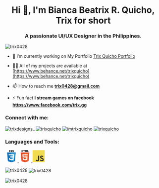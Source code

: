 <h1 align="center">Hi 👋, I'm Bianca Beatrix R. Quicho, Trix for short</h1>
<h3 align="center">A passionate UI/UX Designer in the Philippines.</h3>

<p align="left"> <img src="https://komarev.com/ghpvc/?username=trix0428&label=Profile%20views&color=0e75b6&style=flat" alt="trix0428" /> </p>

- 🔭 I’m currently working on My Portfolio [Trix Quicho Portfolio](https://github.com/trix0428/Trix-Quicho-Portfolio)

- 👨‍💻 All of my projects are available at [https://www.behance.net/trixquicho](https://www.behance.net/trixquicho)

- 📫 How to reach me **trix0428@gmail.com**

- ⚡ Fun fact **I stream games on facebook https://www.facebook.com/trix.gg**

<h3 align="left">Connect with me:</h3>
<p align="left">
<a href="https://twitter.com/trixdesigns_" target="blank"><img align="center" src="https://raw.githubusercontent.com/rahuldkjain/github-profile-readme-generator/master/src/images/icons/Social/twitter.svg" alt="trixdesigns_" height="30" width="40" /></a>
<a href="https://linkedin.com/in/trixquicho" target="blank"><img align="center" src="https://raw.githubusercontent.com/rahuldkjain/github-profile-readme-generator/master/src/images/icons/Social/linked-in-alt.svg" alt="trixquicho" height="30" width="40" /></a>
<a href="https://instagram.com/imtrixquicho" target="blank"><img align="center" src="https://raw.githubusercontent.com/rahuldkjain/github-profile-readme-generator/master/src/images/icons/Social/instagram.svg" alt="imtrixquicho" height="30" width="40" /></a>
<a href="https://www.behance.net/trixquicho" target="blank"><img align="center" src="https://raw.githubusercontent.com/rahuldkjain/github-profile-readme-generator/master/src/images/icons/Social/behance.svg" alt="trixquicho" height="30" width="40" /></a>
</p>

<h3 align="left">Languages and Tools:</h3>
<p align="left"> <a href="https://www.w3schools.com/css/" target="_blank" rel="noreferrer"> <img src="https://raw.githubusercontent.com/devicons/devicon/master/icons/css3/css3-original-wordmark.svg" alt="css3" width="40" height="40"/> </a> <a href="https://www.w3.org/html/" target="_blank" rel="noreferrer"> <img src="https://raw.githubusercontent.com/devicons/devicon/master/icons/html5/html5-original-wordmark.svg" alt="html5" width="40" height="40"/> </a> <a href="https://developer.mozilla.org/en-US/docs/Web/JavaScript" target="_blank" rel="noreferrer"> <img src="https://raw.githubusercontent.com/devicons/devicon/master/icons/javascript/javascript-original.svg" alt="javascript" width="40" height="40"/> </a> </p>

<p><img align="left" src="https://github-readme-stats.vercel.app/api/top-langs?username=trix0428&show_icons=true&locale=en&layout=compact" alt="trix0428" /></p>

<p>&nbsp;<img align="center" src="https://github-readme-stats.vercel.app/api?username=trix0428&show_icons=true&locale=en" alt="trix0428" /></p>

<p><img align="center" src="https://github-readme-streak-stats.herokuapp.com/?user=trix0428&" alt="trix0428" /></p>
